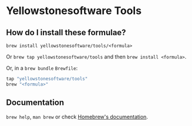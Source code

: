 # Yellowstonesoftware Tools

## How do I install these formulae?

`brew install yellowstonesoftware/tools/<formula>`

Or `brew tap yellowstonesoftware/tools` and then `brew install <formula>`.

Or, in a `brew bundle` `Brewfile`:

```ruby
tap "yellowstonesoftware/tools"
brew "<formula>"
```

## Documentation

`brew help`, `man brew` or check [Homebrew's documentation](https://docs.brew.sh).
